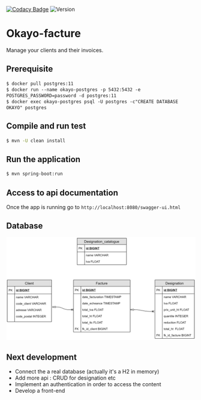 [comment]: <> "[![CircleCI](https://circleci.com/gh/Kevin-Vu/okayo-facture.svg?style=svg)](https://circleci.com/gh/Kevin-Vu/okayo-facture)"  
[![Codacy Badge](https://api.codacy.com/project/badge/Grade/fb8ce8a48b3c42b0b120d7e93c775699)](https://www.codacy.com/manual/Kevin-Vu/okayo-facture?utm_source=github.com&amp;utm_medium=referral&amp;utm_content=Kevin-Vu/okayo-facture&amp;utm_campaign=Badge_Grade)
![Version](https://img.shields.io/badge/version-1.0.0-blue)
# Okayo-facture

Manage your clients and their invoices.

## Prerequisite
```
$ docker pull postgres:11
$ docker run --name okayo-postgres -p 5432:5432 -e POSTGRES_PASSWORD=password -d postgres:11
$ docker exec okayo-postgres psql -U postgres -c"CREATE DATABASE OKAYO" postgres
```

## Compile and run test
```sh
$ mvn -U clean install
```

## Run the application
```sh
$ mvn spring-boot:run
```

## Access to api documentation
Once the app is running go to `http://localhost:8080/swagger-ui.html`

## Database 
<img src="diagram.png" width="750">

## Next development
- Connect the a real database (actually it's a H2 in memory)
- Add more api : CRUD for designation etc
- Implement an authentication in order to access the content
- Develop a front-end
